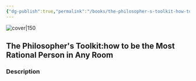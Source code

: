 ```yaml
---
{"dg-publish":true,"permalink":"/books/the-philosopher-s-toolkit-how-to-be-the-most-rational-person-in-any-room/","title":"The Philosopher's Toolkit:how to be the Most Rational Person in Any Room","tags":["academic","non-fiction","philosophy","psychology"]}
---
```




![cover|150](https://tse4.mm.bing.net/th/id/OIP.fNEX9QKs1d-SFW1vbi49TQAAAA?r=0&cb=thfvnext&pid=Api)

## The Philosopher's Toolkit:how to be the Most Rational Person in Any Room

### Description


```